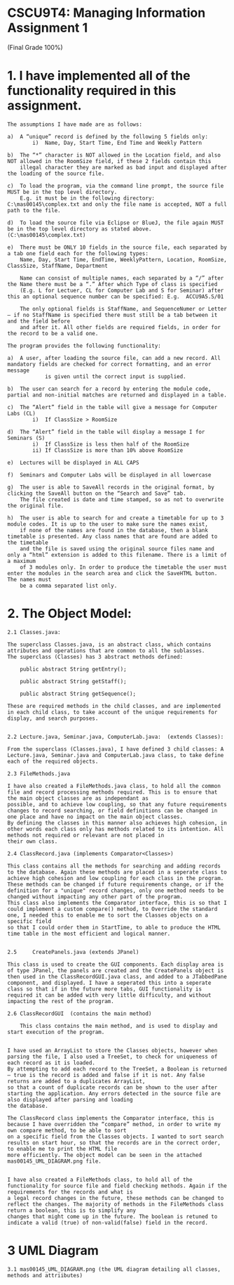# CSCU9T4: Managing Information Assignment 1 
(Final Grade 100%)

# 1. 	I have implemented all of the functionality required in this assignment. 

	The assumptions I have made are as follows:

	a)	A “unique” record is defined by the following 5 fields only:
			i)	Name, Day, Start Time, End Time and Weekly Pattern
		
	b)	The “*” character is NOT allowed in the Location field, and also NOT allowed in the RoomSize field, if these 2 fields contain this 
		illegal character they are marked as bad input and displayed after the loading of the source file.

	c)	To load the program, via the command line prompt, the source file MUST be in the top level directory.
		E.g. it must be in the following directory: C:\mas00145\complex.txt and only the file name is accepted, NOT a full path to the file.

	d) 	To load the source file via Eclipse or BlueJ, the file again MUST be in the top level directory as stated above. (C:\mas00145\complex.txt)

	e) 	There must be ONLY 10 fields in the source file, each separated by a tab one field each for the following types:
		Name, Day, Start Time, EndTime, WeeklyPattern, Location, RoomSize, ClassSize, StaffName, Department

		Name can consist of multiple names, each separated by a “/” after the Name there must be a “.” After which Type of class is specified 
		(E.g. L for Lectuer, CL for Computer Lab and S for Seminar) after this an optional sequence number can be specified: E.g.  ACCU9A5.S/01

		The only optional fields is StaffName, and SequenceNumer or Letter – if no StaffName is specified there must still be a tab between it and the field before 
		and after it. All other fields are required fields, in order for the record to be a valid one.

	The program provides the following functionality:

	a)	A user, after loading the source file, can add a new record. All mandatory fields are checked for correct formatting, and an error message 
				is given until the correct input is supplied.

	b)	The user can search for a record by entering the module code, partial and non-initial matches are returned and displayed in a table. 

	c)	The “Alert” field in the table will give a message for Computer Labs (CL)
			i)	If ClassSize > RoomSize

	d)	The “Alert” field in the table will display a message I for Seminars (S)
			i)	If ClassSize is less then half of the RoomSize
			ii)	If ClassSize is more than 10% above RoomSize

	e)	Lectures will be displayed in ALL CAPS

	f)	Seminars and Computer Labs will be displayed in all lowercase

	g)	The user is able to SaveAll records in the original format, by clicking the SaveAll button on the “Search and Save” tab. 
		The file created is date and time stamped, so as not to overwrite the original file.
			
	h)	The user is able to search for and create a timetable for up to 3 module codes. It is up to the user to make sure the names exist, 
		if none of the names are found in the database, then a blank timetable is presented. Any class names that are found are added to the timetable 
		and the file is saved using the original source files name and only a “html” extension is added to this filename. There is a limit of a maximum 
		of 3 modules only. In order to produce the timetable the user must enter the modules in the search area and click the SaveHTML button. The names must 
		be a comma separated list only.
			
# 2. 	The Object Model:

	2.1	Classes.java:

	The superclass Classes.java, is an abstract class, which contains attributes and operations that are common to all the sublasses. 
	The superclass (Classes) has 3 abstract methods defined:

		public abstract String getEntry();

		public abstract String getStaff();

		public abstract String getSequence();
		
	These are required methods in the child classes, and are implemented in each child class, to take account of the unique requirements for display, and search purposes.


	2.2	Lecture.java, Seminar.java, ComputerLab.java:  (extends Classes):

	From the superclass (Classes.java), I have defined 3 child classes: A Lecture.java, Seminar.java and ComputerLab.java class, to take define each of the required objects. 
	
	2.3	FileMethods.java

	I have also created a FileMethods.java class, to hold all the common file and record processing methods required. This is to ensure that the main object classes are as independant as 
	possible, and to achieve low coupling, so that any future requirements changes to record searching, or field definitions can be changed in one place and have no impact on the main object classes.
	By defining the classes in this manner also achieves high cohesion, in other words each class only has methods related to its intention. All methods not required or relevant are not placed in 
	their own class.

	2.4	ClassRecord.java (implements Comparator<Classes>)
	
	This class contains all the methods for searching and adding records to the database. Again these methods are placed in a seperate class to achieve high cohesion and low coupling for each class in the program.
	These methods can be changed if future requirements change, or if the definition for a "unique" record changes, only one method needs to be changed without impacting any other part of the program.
	This class also implements the Comparator interface, this is so that I could implement a custom compare() method, to Override the standard one, I needed this to enable me to sort the Classes objects on a specific field
	so that I could order them in StartTime, to able to produce the HTML time table in the most efficient and logical manner.


	2.5 	CreatePanels.java (extends JPanel)

	This class is used to create the GUI components. Each display area is of type JPanel, the panels are created and the CreatePanels object is then used in the ClassRecordGUI.java class, and added to a JTabbedPane
	component, and displayed. I have a seperated this into a seperate class so that if in the future more tabs, GUI functionality is required it can be added with very little difficulty, and without impacting the rest of the program.

	2.6	ClassRecordGUI	(contains the main method)
		
		This class contains the main method, and is used to display and start execution of the program.


	I have used an ArrayList to store the Classes objects, however when parsing the file, I also used a TreeSet, to check for uniqueness of each record as it is loaded. 
	By attempting to add each record to the TreeSet, a Boolean is returned – true is the record is added and false if it is not. Any false returns are added to a duplicates ArrayList, 
	so that a count of duplicate records can be shown to the user after starting the application. Any errors detected in the source file are also displayed after parsing and loading 
	the database. 
	
	The ClassRecord class implements the Comparator interface, this is because I have overridden the “compare” method, in order to write my own compare method, to be able to sort 
	on a specific field from the Classes objects. I wanted to sort search results on start hour, so that the records are in the correct order, to enable me to print the HTML file 
	more efficiently. The object model can be seen in the attached mas00145_UML_DIAGRAM.png file.
	
	
	I have also created a FileMethods class, to hold all of the functionality for source file and field checking methods. Again if the requirements for the records and what is
	a legal record changes in the future, these methods can be changed to reflect the changes. The majority of methods in the FileMethods class return a boolean, this is to simplify any 
	changes that might come up in the future. The boolean is retuned to indicate a valid (true) of non-valid(false) field in the record.

	
# 3	UML Diagram

	3.1	mas00145_UML_DIAGRAM.png (the UML diagram detailing all classes, methods and attriibutes)



